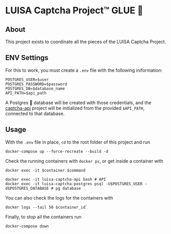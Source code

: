 # LUISA Captcha Project™ GLUE 💁

## About
This project exists to coordinate all the pieces of the LUISA Captcha Project.

## ENV Settings
For this to work, you must create a `.env` file with the following iniformation:
```
POSTGRES_USER=$user
POSTGRES_PASSWORD=$password
POSTGRES_DB=$database_name
API_PATH=$api_path
```

A Postgres 🐘 database will be created with those credentials, and the [captcha-api](https://github.com/luisa-uy/captcha-api) project will be initialized from the provided `$API_PATH`, connected to that database.

## Usage

With the `.env` file in place, `cd` to the root folder of this project and run
```
docker-compose up --force-recreate --build -d
```

Check the running containers with `docker ps`, or get inside a container with
```
docker exec -it $container $command

docker exec -it luisa-captcha-api bash # API
docker exec -it luisa-captcha-postgres psql -U$POSTGRES_USER -d$POSTGRES_DATABASE # pg database
```

You can also check the logs for the containers with
```
docker logs --tail 50 $container_id`
```

Finally, to stop all the containers run
```
docker-compose down
```


